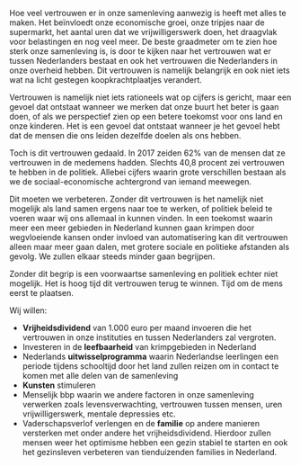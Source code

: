 Hoe veel vertrouwen er in onze samenleving aanwezig is heeft met alles te maken.
Het beïnvloedt onze economische groei, onze tripjes naar de supermarkt, het
aantal uren dat we vrijwilligerswerk doen, het draagvlak voor belastingen en nog
veel meer. De beste graadmeter om te zien hoe sterk onze samenleving is, is door
te kijken naar het vertrouwen wat er tussen Nederlanders bestaat en ook het
vertrouwen die Nederlanders in onze overheid hebben. Dit vertrouwen is namelijk
belangrijk en ook niet iets wat na licht gestegen koopkrachtplaatjes verandert.

Vertrouwen is namelijk niet iets rationeels wat op cijfers is gericht, maar een
gevoel dat ontstaat wanneer we merken dat onze buurt het beter is gaan doen, of
als we perspectief zien op een betere toekomst voor ons land en onze kinderen.
Het is een gevoel dat ontstaat wanneer je het gevoel hebt dat de mensen die ons
leiden dezelfde doelen als ons hebben.

Toch is dit vertrouwen gedaald. In 2017 zeiden 62% van de mensen dat ze
vertrouwen in de medemens hadden. Slechts 40,8 procent zei vertrouwen te hebben
in de politiek. Allebei cijfers waarin grote verschillen bestaan als we de
sociaal-economische achtergrond van iemand meewegen.

Dit moeten we verbeteren. Zonder dit vertrouwen is het namelijk niet mogelijk
als land samen ergens naar toe te werken, of politiek beleid te voeren waar wij
ons allemaal in kunnen vinden. In een toekomst waarin meer een meer gebieden in
Nederland kunnen gaan krimpen door wegvloeiende kansen onder invloed van
automatisering kan dit vertrouwen alleen maar meer gaan dalen, met grotere
sociale en politieke afstanden als gevolg. We zullen elkaar steeds minder gaan
begrijpen.

Zonder dit begrip is een voorwaartse samenleving en politiek echter niet
mogelijk. Het is hoog tijd dit vertrouwen terug te winnen. Tijd om de mens eerst
te plaatsen.

Wij willen:

- __Vrijheidsdividend__ van 1.000 euro per maand invoeren die het vertrouwen in
  onze instituties en tussen Nederlanders zal vergroten.
- Investeren in de __leefbaarheid__ van krimpgebieden in Nederland
- Nederlands __uitwisselprogramma__ waarin Nederlandse leerlingen een periode
  tijdens schooltijd door het land zullen reizen om in contact te komen met alle
  delen van de samenleving
- __Kunsten__ stimuleren
- Menselijk bbp waarin we andere factoren in onze samenleving verwerken zoals
  levensverwachting, vertrouwen tussen mensen, uren vrijwilligerswerk, mentale
  depressies etc.
- Vaderschapsverlof verlengen en de __familie__ op andere manieren versterken
  met onder andere het vrijheidsdividend. Hierdoor zullen mensen weer het
  optimisme hebben een gezin stabiel te starten en ook het gezinsleven
  verbeteren van tienduizenden families in Nederland.
